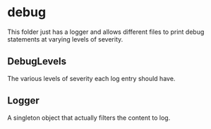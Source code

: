 # debug
This folder just has a logger and allows different files to print debug statements at varying levels of severity.

## DebugLevels
The various levels of severity each log entry should have.

## Logger
A singleton object that actually filters the content to log.
